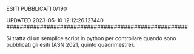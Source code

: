 ESITI PUBBLICATI 0/190 

UPDATED 2023-05-10 12:12:26.127440
######################################################

Si tratta di un semplice script in python per controllare quando sono pubblicati gli esiti (ASN 2021, quinto quadrimestre).

